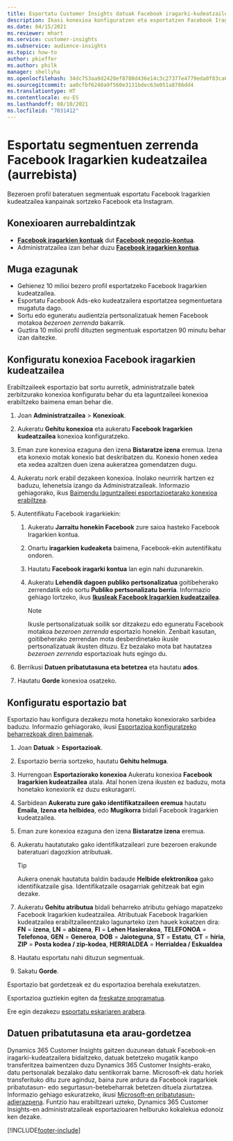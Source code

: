 ```yaml
---
title: Esportatu Customer Insights datuak Facebook iragarki-kudeatzailera
description: Ikasi konexioa konfiguratzen eta esportatzen Facebook Iragarkien kudeatzailea.
ms.date: 04/15/2021
ms.reviewer: mhart
ms.service: customer-insights
ms.subservice: audience-insights
ms.topic: how-to
author: pkieffer
ms.author: philk
manager: shellyha
ms.openlocfilehash: 34dc753aa9d2420ef8780d436e14c3c27377e4779eda0f83ca6b5424f2328f22
ms.sourcegitcommit: aa0cfbf6240a9f560e3131bdec63e051a8786dd4
ms.translationtype: HT
ms.contentlocale: eu-ES
ms.lasthandoff: 08/10/2021
ms.locfileid: "7031412"
---
```

# <a name="export-segments-list-to-facebook-ads-manager-preview"></a>Esportatu segmentuen zerrenda Facebook Iragarkien kudeatzailea (aurrebista)

Bezeroen profil bateratuen segmentuak esportatu Facebook Iragarkien kudeatzailea kanpainak sortzeko Facebook eta Instagram.

## <a name="prerequisites-for-connection"></a>Konexioaren aurrebaldintzak

- [**Facebook iragarkien kontuak**](https://www.facebook.com/business/learn/lessons/step-by-step-ads-manager-account) dut [**Facebook negozio-kontua**](https://business.facebook.com/).
- Administratzailea izan behar duzu [**Facebook iragarkien kontua**](https://www.facebook.com/business/learn/lessons/step-by-step-ads-manager-account).

## <a name="known-limitations"></a>Muga ezagunak

- Gehienez 10 milioi bezero profil esportatzeko Facebook Iragarkien kudeatzailea.
- Esportatu Facebook Ads-eko kudeatzailera esportatzea segmentuetara mugatuta dago.
- Sortu edo eguneratu audientzia pertsonalizatuak hemen Facebook motakoa *bezeroen zerrenda* bakarrik.
- Guztira 10 milioi profil dituzten segmentuak esportatzen 90 minutu behar izan daitezke.

## <a name="set-up-connection-to-facebook-ads-manager"></a>Konfiguratu konexioa Facebook iragarkien kudeatzailea

Erabiltzaileek esportazio bat sortu aurretik, administratzaile batek zerbitzurako konexioa konfiguratu behar du eta laguntzaileei konexioa erabiltzeko baimena eman behar die.

1. Joan **Administratzailea** > **Konexioak**.

1. Aukeratu **Gehitu konexioa** eta aukeratu **Facebook Iragarkien kudeatzailea** konexioa konfiguratzeko.

1. Eman zure konexioa ezaguna den izena **Bistaratze izena** eremua. Izena eta konexio motak konexio bat deskribatzen du. Konexio honen xedea eta xedea azaltzen duen izena aukeratzea gomendatzen dugu.

1. Aukeratu nork erabil dezakeen konexioa. Inolako neurririk hartzen ez baduzu, lehenetsia izango da Administratzaileak. Informazio gehiagorako, ikus [Baimendu laguntzaileei esportazioetarako konexioa erabiltzea](connections.md#allow-contributors-to-use-a-connection-for-exports).

1. Autentifikatu Facebook iragarkiekin: 

   1. Aukeratu **Jarraitu honekin Facebook** zure saioa hasteko Facebook Iragarkien kontua.

   1. Onartu **iragarkien kudeaketa** baimena, Facebook-ekin autentifikatu ondoren.

   1. Hautatu **Facebook iragarki kontua** lan egin nahi duzunarekin.

   1. Aukeratu **Lehendik dagoen publiko pertsonalizatua** goitibeherako zerrendatik edo sortu **Publiko pertsonalizatu berria**. Informazio gehiago lortzeko, ikus [**Ikusleak Facebook Iragarkien kudeatzailea**](https://www.facebook.com/business/help/744354708981227?id=2469097953376494).
      > [!NOTE]
      > Ikusle pertsonalizatuak soilik sor ditzakezu edo eguneratu Facebook motakoa *bezeroen zerrenda* esportazio honekin. Zenbait kasutan, goitibeherako zerrendan mota desberdinetako ikusle pertsonalizatuak ikusten dituzu. Ez bezalako mota bat hautatzea *bezeroen zerrenda* esportazioak huts egingo du. 

1. Berrikusi **Datuen pribatutasuna eta betetzea** eta hautatu **ados**.

1. Hautatu **Gorde** konexioa osatzeko.

## <a name="configure-an-export"></a>Konfiguratu esportazio bat

Esportazio hau konfigura dezakezu mota honetako konexiorako sarbidea baduzu. Informazio gehiagorako, ikusi [Esportazioa konfiguratzeko beharrezkoak diren baimenak](export-destinations.md#set-up-a-new-export).

1. Joan **Datuak** > **Esportazioak**.

1. Esportazio berria sortzeko, hautatu **Gehitu helmuga**. 

1. Hurrengoan **Esportaziorako konexioa** Aukeratu konexioa **Facebook Iragarkien kudeatzailea** atala. Atal honen izena ikusten ez baduzu, mota honetako konexiorik ez duzu eskuragarri.

1. Sarbidean **Aukeratu zure gako identifikatzaileen eremua** hautatu **Emaila**, **Izena eta helbidea**, edo **Mugikorra** bidali Facebook Iragarkien kudeatzailea. 

1. Eman zure konexioa ezaguna den izena **Bistaratze izena** eremua.

1. Aukeratu hautatutako gako identifikatzaileari zure bezeroen erakunde bateratuari dagozkion atributuak.
   > [!TIP]
   > Aukera onenak hautatuta baldin badaude **Helbide elektronikoa** gako identifikatzaile gisa. Identifikatzaile osagarriak gehitzeak bat egin dezake.

1. Aukeratu **Gehitu atributua** bidali beharreko atributu gehiago mapatzeko Facebook Iragarkien kudeatzailea. Atributuak Facebook Iragarkien kudeatzailea erabiltzaileentzako lagunarteko izen hauek kokatzen dira: **FN** = **izena**, **LN** = **abizena**, **FI** = **Lehen Hasierakoa**, **TELEFONOA** = **Telefonoa**, **GEN** = **Generoa**, **DOB** = **Jaioteguna**, **ST** = **Estatu**, **CT** = **hiria**, **ZIP** = **Posta kodea / zip-kodea**, **HERRIALDEA** = **Herrialdea / Eskualdea**

1. Hautatu esportatu nahi dituzun segmentuak.

1. Sakatu **Gorde**.

Esportazio bat gordetzeak ez du esportazioa berehala exekutatzen.

Esportazioa guztiekin egiten da [freskatze programatua](system.md#schedule-tab). 

Ere egin dezakezu [esportatu eskariaren arabera](export-destinations.md#run-exports-on-demand). 

## <a name="data-privacy-and-compliance"></a>Datuen pribatutasuna eta arau-gordetzea

Dynamics 365 Customer Insights gaitzen duzunean datuak Facebook-en iragarki-kudeatzailera bidaltzeko, datuak betetzeko mugatik kanpo transferitzea baimentzen duzu Dynamics 365 Customer Insights-erako, datu pertsonalak bezalako datu sentikorrak barne. Microsoft-ek datu horiek transferituko ditu zure aginduz, baina zure ardura da Facebook iragarkiek pribatutasun- edo segurtasun-betebeharrak betetzen dituela ziurtatzea. Informazio gehiago eskuratzeko, ikusi [Microsoft-en pribatutasun-adierazpena](https://go.microsoft.com/fwlink/?linkid=396732).
Funtzio hau erabiltzeari uzteko, Dynamics 365 Customer Insights-en administratzaileak esportazioaren helburuko kokalekua edonoiz ken dezake.


[!INCLUDE[footer-include](../includes/footer-banner.md)]
